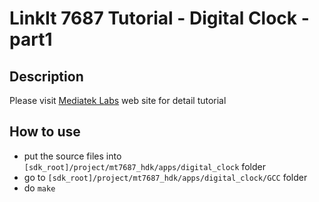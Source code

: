 # LinkIt 7687 Tutorial - Digital Clock - part1

## Description

Please visit [Mediatek Labs](http://labs.mediatek.com/rtos) web site for detail tutorial

## How to use

* put the source files into `[sdk_root]/project/mt7687_hdk/apps/digital_clock` folder
* go to `[sdk_root]/project/mt7687_hdk/apps/digital_clock/GCC` folder
* do `make`
